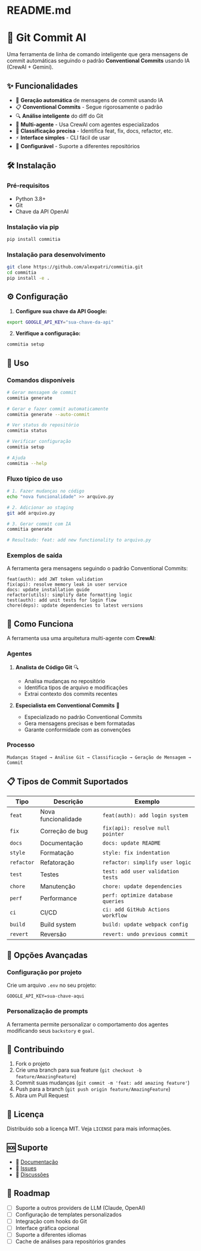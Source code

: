 # README.md

# 🚀 Git Commit AI

Uma ferramenta de linha de comando inteligente que gera mensagens de commit automáticas seguindo o padrão **Conventional Commits** usando IA (CrewAI + Gemini).

## ✨ Funcionalidades

- 🤖 **Geração automática** de mensagens de commit usando IA
- 📋 **Conventional Commits** - Segue rigorosamente o padrão
- 🔍 **Análise inteligente** do diff do Git
- 👥 **Multi-agente** - Usa CrewAI com agentes especializados
- 🎯 **Classificação precisa** - Identifica feat, fix, docs, refactor, etc.
- ⚡ **Interface simples** - CLI fácil de usar
- 🔧 **Configurável** - Suporte a diferentes repositórios

## 🛠️ Instalação

### Pré-requisitos

- Python 3.8+
- Git
- Chave da API OpenAI

### Instalação via pip

```bash
pip install commitia
```

### Instalação para desenvolvimento

```bash
git clone https://github.com/alexpatri/commitia.git
cd commitia
pip install -e .
```

## ⚙️ Configuração

1. **Configure sua chave da API Google:**

```bash
export GOOGLE_API_KEY="sua-chave-da-api"
```

2. **Verifique a configuração:**

```bash
commitia setup
```

## 🚀 Uso

### Comandos disponíveis

```bash
# Gerar mensagem de commit
commitia generate

# Gerar e fazer commit automaticamente
commitia generate --auto-commit

# Ver status do repositório
commitia status

# Verificar configuração
commitia setup

# Ajuda
commitia --help
```

### Fluxo típico de uso

```bash
# 1. Fazer mudanças no código
echo "nova funcionalidade" >> arquivo.py

# 2. Adicionar ao staging
git add arquivo.py

# 3. Gerar commit com IA
commitia generate

# Resultado: feat: add new functionality to arquivo.py
```

### Exemplos de saída

A ferramenta gera mensagens seguindo o padrão Conventional Commits:

```
feat(auth): add JWT token validation
fix(api): resolve memory leak in user service
docs: update installation guide
refactor(utils): simplify date formatting logic
test(auth): add unit tests for login flow
chore(deps): update dependencies to latest versions
```

## 🧠 Como Funciona

A ferramenta usa uma arquitetura multi-agente com **CrewAI**:

### Agentes

1. **Analista de Código Git** 🔍

   - Analisa mudanças no repositório
   - Identifica tipos de arquivo e modificações
   - Extrai contexto dos commits recentes

2. **Especialista em Conventional Commits** 📝
   - Especializado no padrão Conventional Commits
   - Gera mensagens precisas e bem formatadas
   - Garante conformidade com as convenções

### Processo

```
Mudanças Staged → Análise Git → Classificação → Geração de Mensagem → Commit
```

## 📋 Tipos de Commit Suportados

| Tipo       | Descrição           | Exemplo                           |
| ---------- | ------------------- | --------------------------------- |
| `feat`     | Nova funcionalidade | `feat(auth): add login system`    |
| `fix`      | Correção de bug     | `fix(api): resolve null pointer`  |
| `docs`     | Documentação        | `docs: update README`             |
| `style`    | Formatação          | `style: fix indentation`          |
| `refactor` | Refatoração         | `refactor: simplify user logic`   |
| `test`     | Testes              | `test: add user validation tests` |
| `chore`    | Manutenção          | `chore: update dependencies`      |
| `perf`     | Performance         | `perf: optimize database queries` |
| `ci`       | CI/CD               | `ci: add GitHub Actions workflow` |
| `build`    | Build system        | `build: update webpack config`    |
| `revert`   | Reversão            | `revert: undo previous commit`    |

## 🔧 Opções Avançadas

### Configuração por projeto

Crie um arquivo `.env` no seu projeto:

```env
GOOGLE_API_KEY=sua-chave-aqui
```

### Personalização de prompts

A ferramenta permite personalizar o comportamento dos agentes modificando seus `backstory` e `goal`.

## 🤝 Contribuindo

1. Fork o projeto
2. Crie uma branch para sua feature (`git checkout -b feature/AmazingFeature`)
3. Commit suas mudanças (`git commit -m 'feat: add amazing feature'`)
4. Push para a branch (`git push origin feature/AmazingFeature`)
5. Abra um Pull Request

## 📝 Licença

Distribuído sob a licença MIT. Veja `LICENSE` para mais informações.

## 🆘 Suporte

- 📖 [Documentação](https://github.com/alexpatri/commitia/wiki)
- 🐛 [Issues](https://github.com/alexpatri/commitia/issues)
- 💬 [Discussões](https://github.com/alexpatri/commitia/discussions)

## 🎯 Roadmap

- [ ] Suporte a outros providers de LLM (Claude, OpenAI)
- [ ] Configuração de templates personalizados
- [ ] Integração com hooks do Git
- [ ] Interface gráfica opcional
- [ ] Suporte a diferentes idiomas
- [ ] Cache de análises para repositórios grandes
